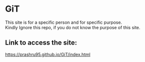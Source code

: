 # GiT
This site is for a specific person and for specific purpose. <br>
Kindly Ignore this repo, if you do not know the purpose of this site. <br>
## Link to access the site:
https://prashru95.github.io/GiT/index.html
